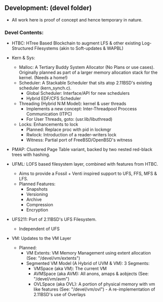 ## Development: (devel folder)
- All work here is proof of concept and hence temporary in nature.

### Devel Contents:
- HTBC: HTree Based Blockchain to augment LFS & other existing Log-Structured Filesystems (akin to Soft-updates & WAPBL)

- Kern & Sys:
	- Malloc: A Tertiary Buddy System Allocator (No Plans or use cases). Originally planned as part of a larger memory allocation stack for the kernel. (Needs a home!)
	- Scheduler: A Stackable Scheduler that sits atop 2.11BSD's existing scheduler (kern_synch.c).
		- Global Scheduler: Interface/API for new schedulers
		- Hybrid EDF/CFS Scheduler
	- Threading (Hybrid N:M Model): kernel & user threads
		- Implements a new concept: Inter-Threadpool Proccess Communication (ITPC)
		- For User Threads, goto: (usr.lib/libuthread)
	- Locks: Enhancements to lock
		- Planned: Replace proc with pid in lockmgr
		- Rwlock: Introduction of a reader-writers lock
		- Witness: Partial port of FreeBSD/OpenBSD's witness

- PMAP: Clustered Page Table variant, backed by two nested red-black trees with hashing.

- UFML: LOFS based filesystem layer, combined with features from HTBC.
	- Aims to provide a Fossil + Venti inspired support to UFS, FFS, MFS & LFS.
  	- Planned Features: 
  		- Snapshots
  		- Versioning
  		- Archive
  		- Compression
  		- Encryption

- UFS211: Port of 2.11BSD's UFS Filesystem.
	- Independent of UFS

- VM: Updates to the VM Layer
	- Planned:
		- VM Extents: VM Memory Management using extent allocation (See: "/devel/vm/extents")
		- Segmented VM Model (A Hybrid of UVM & VM): 3 Segments:
			- VMSpace (aka VM): The current VM 
			- AVMSpace (aka AVM): All anons, amaps & aobjects (See: "/devel/vm/avm")
			- OVLSpace (aka OVL): A portion of physical memory with vm like features (See: "/devel/vm/ovl")
					- A re-implementation of 2.11BSD's use of Overlays